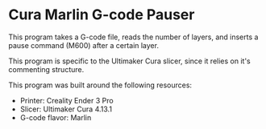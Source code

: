 # Cura Marlin G-code Pauser

This program takes a G-code file, reads the number of layers, and inserts a pause command (M600) after a certain layer.

This program is specific to the Ultimaker Cura slicer, since it relies on it's commenting structure.

This program was built around the following resources: 
* Printer: Creality Ender 3 Pro
* Slicer: Ultimaker Cura 4.13.1
* G-code flavor: Marlin
